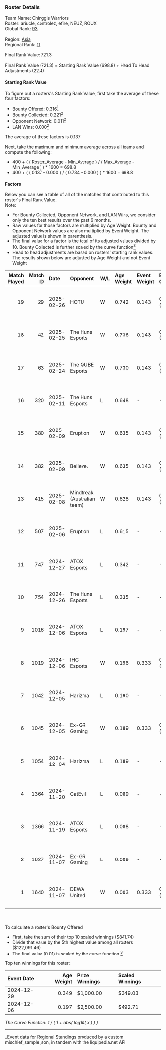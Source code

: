 ### Roster Details<br />
Team Name: Chinggis Warriors<br />
Roster: ariucle, controlez, efire, NEUZ, ROUX<br />
Global Rank: [93](../../standings_global_2025_05_05.md)<br />
<br />
Region: [Asia]( ../../standings_asia_2025_05_05.md)<br />
Regional Rank: [11]( ../../standings_asia_2025_05_05.md)<br />
<br />
Final Rank Value:  721.3<br />
<br />
Final Rank Value (721.3) = Starting Rank Value (698.8) + Head To Head Adjustments (22.4)<br />

#### Starting Rank Value<br />
To figure out a rosters's Starting Rank Value, first take the average of these four factors:<br />
- Bounty Offered: 0.316[<sup>1</sup>](#table2)
- Bounty Collected: 0.221[<sup>2</sup>](#table1)
- Opponent Network: 0.011[<sup>2</sup>](#table1)
- LAN Wins: 0.000[<sup>2</sup>](#table1)

The average of these factors is 0.137<br />
<br />
Next, take the maximum and minimum average across all teams and compute the following:<br />
- 400 + ( ( Roster_Average - Min_Average ) / ( Max_Average - Min_Average ) ) * 1600 = 698.8
- 400 + ( ( 0.137 - 0.000 ) / ( 0.734 - 0.000 ) ) * 1600 = 698.8


#### Factors<br />
Below you can see a table of all of the matches that contributed to this roster's Final Rank Value.<br />
Note:<br />

- For Bounty Collected, Opponent Network, and LAN Wins, we consider only the ten best results over the past 6 months.
- Raw values for those factors are multiplied by Age Weight. Bounty and Opponent Network values are also multiplied by Event Weight. The adjusted value is shown in parenthesis.
- The final value for a factor is the total of its adjusted values divided by 10. Bounty Collected is further scaled by the curve function[<sup>3</sup>](#curveFunction)
- Head to head adjustments are based on rosters' starting rank values. The results shown below are adjusted by Age Weight and not Event Weight
<span id="table1"></span><br />


| Match Played | Match ID | Date       | Opponent                    | W/L | Age Weight | Event Weight | Bounty Collected | Opponent Network | LAN Wins  | H2H Adj. | Roster                                |
| -: | -: | :- | :- | :- | :- | :- | :- | :- | :- | -: | :- |
|           19 |       29 | 2025-02-26 | HOTU                        | W   | 0.742      | 0.143        | 0.000 (0.000)    | 0.174 (0.018)    | 0 (0.000) |     6.95 | ariucle, controlez, efire, NEUZ, ROUX |
|           18 |       42 | 2025-02-25 | The Huns Esports            | W   | 0.736      | 0.143        | 0.012 (0.001)    | 0.392 (0.041)    | 0 (0.000) |    15.01 | ariucle, controlez, efire, NEUZ, ROUX |
|           17 |       63 | 2025-02-24 | The QUBE Esports            | W   | 0.730      | 0.143        | 0.000 (0.000)    | 0.000 (0.000)    | 0 (0.000) |     3.64 | ariucle, controlez, efire, NEUZ, ROUX |
|           16 |      320 | 2025-02-11 | The Huns Esports            | L   | 0.648      | -            | -                | -                | -         |    -6.94 | ariucle, controlez, efire, NEUZ, ROUX |
|           15 |      380 | 2025-02-09 | Eruption                    | W   | 0.635      | 0.143        | 0.017 (0.002)    | 0.414 (0.038)    | 0 (0.000) |    14.71 | ariucle, controlez, efire, NEUZ, ROUX |
|           14 |      382 | 2025-02-09 | Believe.                    | W   | 0.635      | 0.143        | 0.000 (0.000)    | 0.069 (0.006)    | 0 (0.000) |     3.48 | ariucle, controlez, efire, NEUZ, ROUX |
|           13 |      415 | 2025-02-08 | Mindfreak (Australian team) | W   | 0.628      | 0.143        | 0.000 (0.000)    | 0.006 (0.001)    | 0 (0.000) |     3.29 | ariucle, controlez, efire, NEUZ, ROUX |
|           12 |      507 | 2025-02-06 | Eruption                    | L   | 0.615      | -            | -                | -                | -         |    -4.97 | ariucle, controlez, efire, NEUZ, ROUX |
|           11 |      747 | 2024-12-27 | ATOX Esports                | L   | 0.342      | -            | -                | -                | -         |    -1.90 | ariucle, controlez, efire, NEUZ, ROUX |
|           10 |      754 | 2024-12-26 | The Huns Esports            | L   | 0.335      | -            | -                | -                | -         |    -3.54 | ariucle, controlez, efire, NEUZ, ROUX |
|            9 |     1016 | 2024-12-06 | ATOX Esports                | L   | 0.197      | -            | -                | -                | -         |    -1.09 | ariucle, controlez, efire, NEUZ, ROUX |
|            8 |     1019 | 2024-12-06 | IHC Esports                 | W   | 0.196      | 0.333        | 0.003 (0.000)    | 0.131 (0.009)    | 0 (0.000) |     3.08 | ariucle, controlez, efire, NEUZ, ROUX |
|            7 |     1042 | 2024-12-05 | Harizma                     | L   | 0.190      | -            | -                | -                | -         |    -4.39 | ariucle, controlez, efire, NEUZ, ROUX |
|            6 |     1045 | 2024-12-05 | Ex-GR Gaming                | W   | 0.189      | 0.333        | 0.001 (0.000)    | 0.002 (0.000)    | 0 (0.000) |     2.26 | ariucle, controlez, efire, NEUZ, ROUX |
|            5 |     1054 | 2024-12-04 | Harizma                     | L   | 0.189      | -            | -                | -                | -         |    -4.38 | ariucle, controlez, efire, NEUZ, ROUX |
|            4 |     1364 | 2024-11-20 | CatEvil                     | L   | 0.089      | -            | -                | -                | -         |    -2.12 | ariucle, controlez, efire, NEUZ, ROUX |
|            3 |     1366 | 2024-11-19 | ATOX Esports                | L   | 0.088      | -            | -                | -                | -         |    -0.50 | ariucle, controlez, efire, NEUZ, ROUX |
|            2 |     1627 | 2024-11-07 | Ex-GR Gaming                | L   | 0.009      | -            | -                | -                | -         |    -0.17 | ariucle, controlez, me1o, NEUZ, Tugu  |
|            1 |     1640 | 2024-11-07 | DEWA United                 | W   | 0.003      | 0.333        | 0.000 (0.000)    | 0.000 (0.000)    | 0 (0.000) |     0.01 | ariucle, controlez, me1o, NEUZ, Tugu  |

<br />
<span id="table2"></span><br />
To calculate a roster's Bounty Offered:<br />

- First, take the sum of their top 10 scaled winnings ($841.74)
- Divide that value by the 5th highest value among all rosters ($122,091.46)
- The final value (0.01) is scaled by the curve function.[<sup>3</sup>](#curveFunction)

Top ten winnings for this roster:<br />

| Event Date | Age Weight | Prize Winnings | Scaled Winnings |
| :- | -: | :- | :- |
| 2024-12-29 |      0.349 | $1,000.00      | $349.03         |
| 2024-12-06 |      0.197 | $2,500.00      | $492.71         |


<span id="curveFunction"></span>_The Curve Function: 1 / ( 1 + abs( log10( x ) ) )_<br />

---
_Event data for Regional Standings produced by a custom mischief_sample.json, in tandem with the liquipedia.net API<br />
